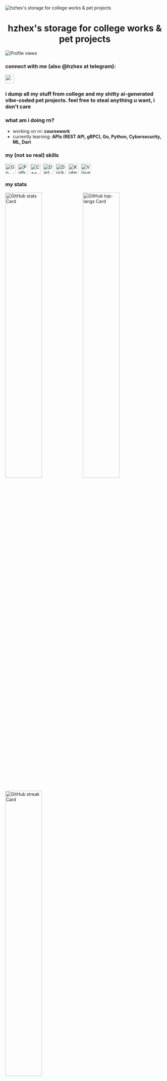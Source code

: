 ![hzhex's storage for college works & pet projects](https://github.com/user-attachments/assets/8794e540-8cdf-4ba7-a269-fc8b3b2aced6)

<div id="toc">
  <ul align="center" style="list-style: none">
    <summary>
      <h1>
        hzhex's storage for college works & pet projects
      </h1>
    </summary>
  </ul>
</div>

![Profile views](https://komarev.com/ghpvc/?username=hzhexee&label=Profile%20views&color=0e75b6&style=flat)

**<h3 align="left">connect with me (also @hzhex at telegram):</h3>** 
<p align="left"><a href="https://github.com/hzhexee" target="_blank"><img src="https://img.shields.io/badge/GitHub-100000?style=for-the-badge&logo=github&logoColor=white" height="28" style="margin-right: 4px"></a></p>

 **<h3 align="left">i dump all my stuff from college and my shitty ai-generated vibe-coded pet projects. feel free to steal anything u want, i don't care</h3>**

**<h3 align="left">what am i doing rn?</h3>**

- working on rn: **coursework**
- currently learning: **APIs (REST API, gRPC), Go, Python, Cybersecurity, ML, Dart**

 **<h3 align="left">my (not so real) skills</h3>**

<div style="display: flex; flex-wrap: wrap; gap: 4px; justify-content: left;"><img src="https://img.shields.io/badge/Go-00ADD8?logo=go&logoColor=white" height="32" alt="Go" style="margin-right: 4px"> <img src="https://img.shields.io/badge/Python-306998?logo=python&logoColor=white" height="32" alt="Python" style="margin-right: 4px"> <img src="https://img.shields.io/badge/C%2B%2B-F34B7F?logo=c%2B%2B&logoColor=white" height="32" alt="C++" style="margin-right: 4px"> <img src="https://img.shields.io/badge/Dart-0175C2?logo=dart&logoColor=white" height="32" alt="Dart" <img src="https://img.shields.io/badge/SQLite-003B57?logo=sqlite&logoColor=white" height="32" alt="SQLite" style="margin-right: 4px"> <img src="https://img.shields.io/badge/Docker-2496ED?logo=docker&logoColor=white" height="32" alt="Docker" style="margin-right: 4px"> <img src="https://img.shields.io/badge/Kubernetes-326CE5?logo=kubernetes&logoColor=white" height="32" alt="Kubernetes" style="margin-right: 4px"> <img src="https://img.shields.io/badge/Visual_Studio_Code-007ACC?logo=visual-studio-code&logoColor=white" height="32" alt="Visual Studio Code" style="margin-right: 4px"></div>

 **<h3 align="left">my stats</h3>**

<p align="left">
  <img width="48%" src="https://github-readme-stats.vercel.app/api?username=hzhexee&theme=moltack&cache_seconds=1800&border_radius=4&hide_title=false&hide_rank=false&show_icons=true&include_all_commits=true&line_height=25&text_bold=false&show=" alt="GitHub stats Card" />
  <img width="48%" src="https://github-readme-stats.vercel.app/api/top-langs?username=hzhexee&theme=moltack&cache_seconds=1800&border_radius=4&hide_title=false&layout=compact&langs_count=5&card_width=400&hide_progress=false" alt="GitHub top-langs Card" />
</p>

<p align="left">
  <img width="48%" src="https://streak-stats.demolab.com/?user=hzhexee&theme=moltack&hide_border=false&border_radius=4.5&date_format=M+j%5B%2C+Y%5D&mode=daily&disable_animations=false&hide_total_contributions=false&hide_current_streak=false&hide_longest_streak=false&exclude_days=&locale=en&card_height=200" alt="GitHub streak Card" />
</p>


